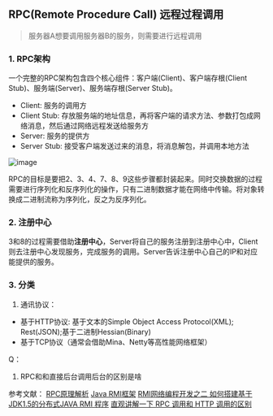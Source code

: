 ## RPC(Remote Procedure Call) 远程过程调用
> 服务器A想要调用服务器B的服务，则需要进行远程调用

### 1. RPC架构
一个完整的RPC架构包含四个核心组件：客户端(Client)、客户端存根(Client Stub)、服务端(Server)、服务端存根(Server Stub)。
* Client: 服务的调用方
* Client Stub: 存放服务端的地址信息，再将客户端的请求方法、参数打包成网络消息，然后通过网络远程发送给服务方
* Server: 服务的提供方
* Server Stub: 接受客户端发送过来的消息，将消息解包，并调用本地方法

![image](https://github.com/AddJunZ/Front-End/blob/master/img/rpc_20220101.jpeg)

RPC的目标是要把2、3、4、7、8、9这些步骤都封装起来。同时交换数据的过程需要进行序列化和反序列化的操作，只有二进制数据才能在网络中传输。将对象转换成二进制流称为序列化，反之为反序列化。

### 2. 注册中心
3和8的过程需要借助**注册中心**，Server将自己的服务注册到注册中心中，Client则去注册中心发现服务，完成服务的调用。Server告诉注册中心自己的IP和对应能提供的服务。

### 3. 分类
1. 通讯协议：
- 基于HTTP协议: 基于文本的Simple Object Access Protocol(XML); Rest(JSON);基于二进制Hessian(Binary)
- 基于TCP协议（通常会借助Mina、Netty等高性能网络框架）

Q：
1. RPC和和直接后台调用后台的区别是啥

参考文献：
[RPC原理解析](https://www.cnblogs.com/swordfall/p/8683905.html)
[Java RMI框架](https://blog.51cto.com/haolloyin/332426)
[RMI网络编程开发之二 如何搭建基于JDK1.5的分布式JAVA RMI 程序](https://blog.51cto.com/u_6221123/1112619)
[直观讲解一下 RPC 调用和 HTTP 调用的区别](https://www.jianshu.com/p/b0350ef9a0bb)

